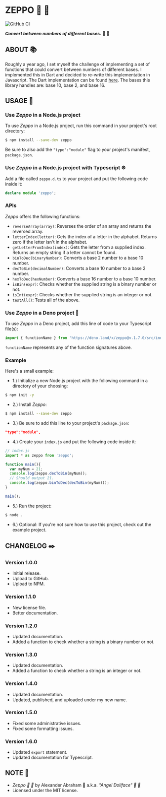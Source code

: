 # ZEPPO :crystal_ball: :guitar:

![GitHub CI](https://github.com/angeldollface/zeppo/actions/workflows/node.yml/badge.svg)

***Convert between numbers of different bases.*** :crystal_ball: :guitar:

## ABOUT :books:

Roughly a year ago, I set myself the challenge of implementing a set of functions that could convert between numbers of different bases. I implemented this in Dart and decided to re-write this implementation in Javascript. The Dart implementation can be found [here](https://github.com/angeldollface/harpo). The bases this library handles are: base 10, base 2, and base 16.

## USAGE :hammer:

### Use *Zeppo* in a Node.js project

To use *Zeppo* in a Node.js project, run this command in your project's root directory:

```bash
$ npm install --save-dev zeppo
```

Be sure to also add the `"type":"module"` flag to your project's manifest, `package.json`.

### Use *Zeppo* in a Node.js project with Typescript :gear:

Add a file called `zeppo.d.ts` to your project and put the following code inside it:

```Typescript
declare module 'zeppo';
```

### APIs

*Zeppo* offers the following functions:

- `reverseArray(array)`: Reverses the order of an array and returns the reversed array.
- `letterIndex(letter)`: Gets the index of a letter in the alphabet. Returns zero if the letter isn't in the alphabet.
- `getLetterFromIndex(index)`: Gets the letter from a supplied index. Returns an empty string if a letter cannot be found.
- `binToDec(binaryNumber)`: Converts a base 2 number to a base 10 number.
- `decToBin(decimalNumber)`: Converts a base 10 number to a base 2 number.
- `hexToDec(hexNumber)`: Converts a base 16 number to a base 10 number.
- `isBin(expr)`: Checks whether the supplied string is a binary number or not.
- `isInt(expr)`: Checks whether the supplied string is an integer or not.
- `testAll()`: Tests all of the above.

### Use *Zeppo* in a Deno project :t-rex:

To use *Zeppo* in a Deno project, add this line of code to your Typescript file(s):

```Typescript
import { functionName } from 'https://deno.land/x/zeppo@v.1.7.0/src/index.js';
```

`functionName` represents any of the function signatures above.

### Example

Here's a small example:

- 1.) Initialize a new Node.js project with the following command in a directory of your choosing:

```bash
$ npm init -y 
```

- 2.) Install *Zeppo*:

```bash
$ npm install --save-dev zeppo
```

- 3.) Be sure to add this line to your project's `package.json`:

```JSON
"type":"module",
```

- 4.) Create your `index.js` and put the following code inside it:

```js
// index.js
import * as zeppo from 'zeppo';

function main(){
  var myNum = 21;
  console.log(zeppo.decToBin(myNum));
  // Should output 21.
  console.log(zeppo.binToDec(decToBin(myNum)));
}

main();
```

- 5.) Run the project:

```bash
$ node .
```

- 6.) Optional: If you're not sure how to use this project, check out the example project.

## CHANGELOG :black_nib:

### Version 1.0.0

- Initial release.
- Upload to GitHub.
- Upload to NPM.

### Version 1.1.0

- New license file.
- Better documentation.

### Version 1.2.0

- Updated documentation.
- Added a function to check whether a string is a binary number or not.

### Version 1.3.0

- Updated documentation.
- Added a function to check whether a string is an integer or not.

### Version 1.4.0

- Updated documentation.
- Updated, published, and uploaded under my new name.

### Version 1.5.0

- Fixed some administrative issues.
- Fixed some formatting issues.

### Version 1.6.0

- Updated `export` statement.
- Updated documentation for Typescript.

## NOTE :scroll:

- *Zeppo :crystal_ball: :guitar:* by Alexander Abraham :black_heart: a.k.a. *"Angel Dollface" :dolls: :ribbon:*
- Licensed under the MIT license.
